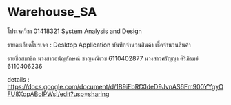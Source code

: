 # Warehouse_SA
โปรเจควิชา 01418321 System Analysis and Design

รายละเอียดโปรเจค : Desktop Application บันทึกจำนวนสินค้า เช็คจำนวนสินค้า

รายชื่อสมาชิก นางสาวอนัญลักษณ์ ชาญมณีเวช 6110402877 นางสาวศรัญญา ศิริภิรมย์ 6110406236

details : https://docs.google.com/document/d/1B9iEbRfXldeD9JvnAS6Fm900YYgyOFU8XqpABolPWsI/edit?usp=sharing

